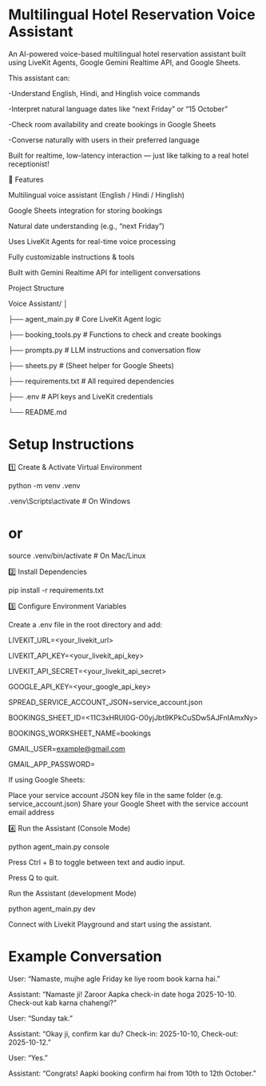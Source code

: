 # Multilingual Hotel Reservation Voice Assistant

An AI-powered voice-based multilingual hotel reservation assistant built using LiveKit Agents, Google Gemini Realtime API, and Google Sheets.

This assistant can:

-Understand English, Hindi, and Hinglish voice commands

-Interpret natural language dates like “next Friday” or “15 October”

-Check room availability and create bookings in Google Sheets

-Converse naturally with users in their preferred language


Built for realtime, low-latency interaction — just like talking to a real hotel receptionist!

🧩 Features

Multilingual voice assistant (English / Hindi / Hinglish)

Google Sheets integration for storing bookings

Natural date understanding (e.g., “next Friday”)

Uses LiveKit Agents for real-time voice processing

Fully customizable instructions & tools

Built with Gemini Realtime API for intelligent conversations

Project Structure

Voice Assistant/
│

├── agent_main.py          # Core LiveKit Agent logic

├── booking_tools.py       # Functions to check and create bookings

├── prompts.py             # LLM instructions and conversation flow

├── sheets.py              # (Sheet helper for Google Sheets)

├── requirements.txt       # All required dependencies

├── .env                   # API keys and LiveKit credentials

└── README.md              


# Setup Instructions

1️⃣ Create & Activate Virtual Environment

python -m venv .venv

.venv\Scripts\activate      # On Windows

# or

source .venv/bin/activate   # On Mac/Linux

2️⃣ Install Dependencies

pip install -r requirements.txt

3️⃣ Configure Environment Variables

Create a .env file in the root directory and add:

LIVEKIT_URL=<your_livekit_url>

LIVEKIT_API_KEY=<your_livekit_api_key>

LIVEKIT_API_SECRET=<your_livekit_api_secret>

GOOGLE_API_KEY=<your_google_api_key>

SPREAD_SERVICE_ACCOUNT_JSON=service_account.json

BOOKINGS_SHEET_ID=<11C3xHRUI0G-O0yjJbt9KPkCuSDw5AJFnIAmxNy>

BOOKINGS_WORKSHEET_NAME=bookings

GMAIL_USER=<example@gmail.com>

GMAIL_APP_PASSWORD=<Ans123>


If using Google Sheets:

Place your service account JSON key file in the same folder (e.g. service_account.json)
Share your Google Sheet with the service account email address

4️⃣ Run the Assistant (Console Mode)

python agent_main.py console

Press Ctrl + B to toggle between text and audio input.

Press Q to quit.

Run the Assistant (development Mode)

python agent_main.py dev

Connect with Livekit Playground and start using the assistant.


# Example Conversation

User: “Namaste, mujhe agle Friday ke liye room book karna hai.”

Assistant: “Namaste ji! Zaroor  Aapka check-in date hoga 2025-10-10. Check-out kab karna chahengi?”

User: “Sunday tak.”

Assistant: “Okay ji, confirm kar du? Check-in: 2025-10-10, Check-out: 2025-10-12.”

User: “Yes.”

Assistant: “Congrats! Aapki booking confirm hai from 10th to 12th October.”
